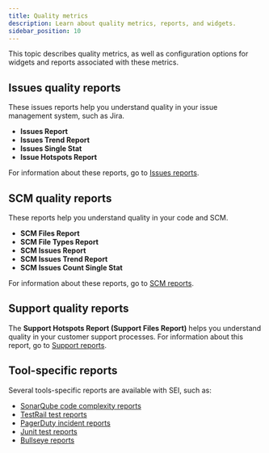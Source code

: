 ```yaml
---
title: Quality metrics
description: Learn about quality metrics, reports, and widgets.
sidebar_position: 10
---
```


This topic describes quality metrics, as well as configuration options for widgets and reports associated with these metrics.

## Issues quality reports

These issues reports help you understand quality in your issue management system, such as Jira.

* **Issues Report**
* **Issues Trend Report**
* **Issues Single Stat**
* **Issue Hotspots Report**

For information about these reports, go to [Issues reports](../velocity-metrics-reports/issues-reports.md).

## SCM quality reports

These reports help you understand quality in your code and SCM.

* **SCM Files Report**
* **SCM File Types Report**
* **SCM Issues Report**
* **SCM Issues Trend Report**
* **SCM Issues Count Single Stat**

For information about these reports, go to [SCM reports](../velocity-metrics-reports/scm-reports.md).

## Support quality reports

The **Support Hotspots Report (Support Files Report)** helps you understand quality in your customer support processes. For information about this report, go to [Support reports](../support-metrics.md).

## Tool-specific reports

Several tools-specific reports are available with SEI, such as:

* [SonarQube code complexity reports](./sonarqube-reports.md)
* [TestRail test reports](./testrail-reports.md)
* [PagerDuty incident reports](./pagerduty-reports.md)
* [Junit test reports](./junit-reports.md)
* [Bullseye reports](./bullseye-reports.md)
